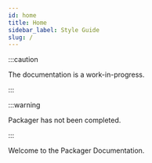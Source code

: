 ```yaml
---
id: home
title: Home
sidebar_label: Style Guide
slug: /
---
```



:::caution

The documentation is a work-in-progress.

:::

:::warning

Packager has not been completed.

:::

Welcome to the Packager Documentation. 
